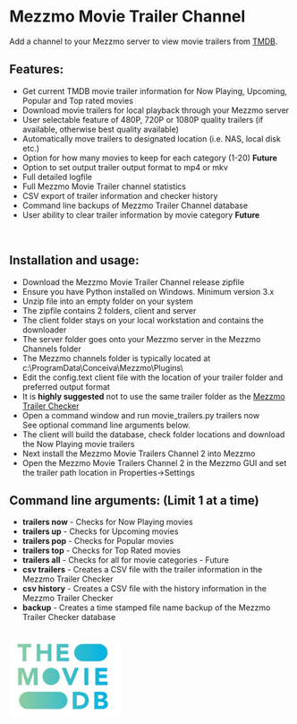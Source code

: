 # Mezzmo Movie Trailer Channel
Add a channel to your Mezzmo server to view movie trailers from <a href="https://www.themoviedb.org/">TMDB</a>.  


## Features:

- Get current TMDB movie trailer information for Now Playing, Upcoming, Popular and Top rated movies
- Download movie trailers for local playback through your Mezzmo server
- User selectable feature of 480P, 720P or 1080P quality trailers (if available, otherwise best quality available)
- Automatically move trailers to designated location (i.e. NAS, local disk etc.)
- Option for how many movies to keep for each category (1-20) <b>Future</b>
- Option to set output trailer output format to mp4 or mkv 
- Full detailed logfile
- Full Mezzmo Movie Trailer channel statistics
- CSV export of trailer information and checker history 
- Command line backups of Mezzmo Trailer Channel database
- User ability to clear trailer information by movie category <b>Future</b> 
<br/>

## Installation and usage:

-  Download the Mezzmo Movie Trailer Channel release zipfile
-  Ensure you have Python installed on Windows. Minimum version 3.x
-  Unzip file into an empty folder on your system
-  The zipfile contains 2 folders, client and server
-  The client folder stays on your local workstation and contains the downloader
-  The server folder goes onto your Mezzmo server in the Mezzmo Channels folder
-  The Mezzmo channels folder is typically located at c:\ProgramData\Conceiva\Mezzmo\Plugins\   
-  Edit the config.text client file with the location of your trailer folder and preferred output format
-  It is <b>highly suggested</b> not to use the same trailer folder as the <a href="https://github.com/jbinkley60/MezzmoTrailerChecker/wiki">Mezzmo Trailer Checker</a>  
-  Open a command window and run movie_trailers.py trailers now<br/>
   See optional command line arguments below.
-  The client will build the database, check folder locations and download the Now Playing movie trailers
-  Next install the Mezzmo Movie Trailers Channel 2 into Mezzmo
-  Open the Mezzmo Movie Trailers Channel 2 in the Mezzmo GUI and set the trailer path location in Properties->Settings       

   
## Command line arguments:  (Limit 1 at a time)

- <b>trailers now</b>	-  Checks for Now Playing movies <br>
- <b>trailers up</b>    -  Checks for Upcoming movies <br>
- <b>trailers pop</b>   -  Checks for Popular movies <br>
- <b>trailers top</b>   -  Checks for Top Rated movies <br>
- <b>trailers all</b>   -  Checks for all for movie categories - Future <br> 
- <b>csv trailers</b>   -  Creates a CSV file with the trailer information in the Mezzmo Trailer Checker<br> 
- <b>csv history</b>    -  Creates a CSV file with the history information in the Mezzmo Trailer Checker<br>
- <b>backup</b>         -  Creates a time stamped file name backup of the Mezzmo Trailer Checker database <br> 
          
          

           
<br/><img src="tmdb.jpg" width="40%" height="40%">

